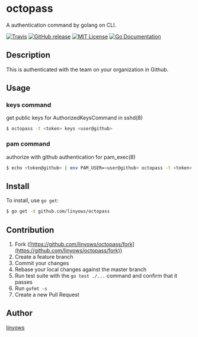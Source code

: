 octopass
========

A authentication command by golang on CLI.

[![Travis](https://img.shields.io/travis/linyows/octopass.svg?style=flat-square)][travis]
[![GitHub release](http://img.shields.io/github/release/linyows/octopass.svg?style=flat-square)][release]
[![MIT License](http://img.shields.io/badge/license-MIT-blue.svg?style=flat-square)][license]
[![Go Documentation](http://img.shields.io/badge/go-documentation-blue.svg?style=flat-square)][godocs]

[travis]: https://travis-ci.org/linyows/octopass
[release]: https://github.com/linyows/octopass/releases
[license]: https://github.com/linyows/octopass/blob/master/LICENSE
[godocs]: http://godoc.org/github.com/linyows/octopass

Description
-----------

This is authenticated with the team on your organization in Github.

Usage
-----

### keys command

get public keys for AuthorizedKeysCommand in sshd(8)

```sh
$ octopass -t <token> keys <user@github>
```

### pam command

authorize with github authentication for pam_exec(8)

```sh
$ echo <token@github> | env PAM_USER=<user@github> octopass -t <token> pam
```

Install
-------

To install, use `go get`:

```bash
$ go get -d github.com/linyows/octopass
```

Contribution
------------

1. Fork ([https://github.com/linyows/octopass/fork](https://github.com/linyows/octopass/fork))
1. Create a feature branch
1. Commit your changes
1. Rebase your local changes against the master branch
1. Run test suite with the `go test ./...` command and confirm that it passes
1. Run `gofmt -s`
1. Create a new Pull Request

Author
------

[linyows](https://github.com/linyows)
